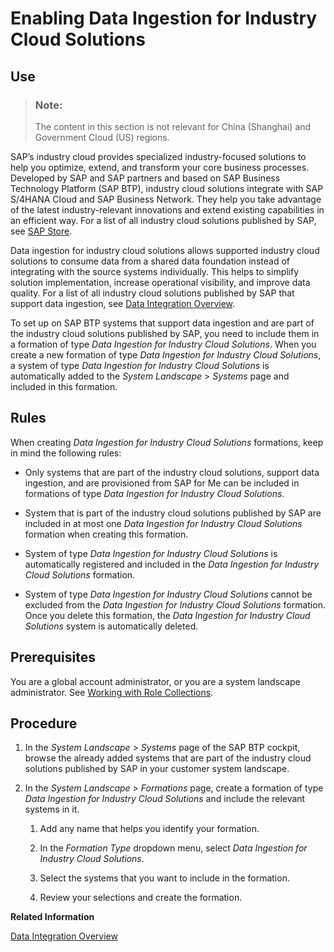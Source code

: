 <!-- loio0b23a32acddc4750840f82fef9a87383 -->

# Enabling Data Ingestion for Industry Cloud Solutions



<a name="loio0b23a32acddc4750840f82fef9a87383__section_hq5_kcg_lcc"/>

## Use

> ### Note:  
> The content in this section is not relevant for China \(Shanghai\) and Government Cloud \(US\) regions.

SAP’s industry cloud provides specialized industry-focused solutions to help you optimize, extend, and transform your core business processes. Developed by SAP and SAP partners and based on SAP Business Technology Platform \(SAP BTP\), industry cloud solutions integrate with SAP S/4HANA Cloud and SAP Business Network. They help you take advantage of the latest industry-relevant innovations and extend existing capabilities in an efficient way. For a list of all industry cloud solutions published by SAP, see [SAP Store](https://store.sap.com/dcp/en/search?sortCode=name-asc&query=:name-asc:useCases:Industry%20Cloud:publisher:SAP).

Data ingestion for industry cloud solutions allows supported industry cloud solutions to consume data from a shared data foundation instead of integrating with the source systems individually. This helps to simplify solution implementation, increase operational visibility, and improve data quality. For a list of all industry cloud solutions published by SAP that support data ingestion, see [Data Integration Overview](https://help.sap.com/docs/DI_ICS/925366f331c54ee88e2b61ddae0be9fc/88da41cc955e49f1b7080e882bae36d4.html).

To set up on SAP BTP systems that support data ingestion and are part of the industry cloud solutions published by SAP, you need to include them in a formation of type *Data Ingestion for Industry Cloud Solutions*. When you create a new formation of type *Data Ingestion for Industry Cloud Solutions*, a system of type *Data Ingestion for Industry Cloud Solutions* is automatically added to the *System Landscape* \> *Systems* page and included in this formation.



<a name="loio0b23a32acddc4750840f82fef9a87383__section_o4m_jcg_lcc"/>

## Rules

When creating *Data Ingestion for Industry Cloud Solutions* formations, keep in mind the following rules:

-   Only systems that are part of the industry cloud solutions, support data ingestion, and are provisioned from SAP for Me can be included in formations of type *Data Ingestion for Industry Cloud Solutions*.

-   System that is part of the industry cloud solutions published by SAP are included in at most one *Data Ingestion for Industry Cloud Solutions* formation when creating this formation.

-   System of type *Data Ingestion for Industry Cloud Solutions* is automatically registered and included in the *Data Ingestion for Industry Cloud Solutions* formation.

-   System of type *Data Ingestion for Industry Cloud Solutions* cannot be excluded from the *Data Ingestion for Industry Cloud Solutions* formation. Once you delete this formation, the *Data Ingestion for Industry Cloud Solutions* system is automatically deleted.




<a name="loio0b23a32acddc4750840f82fef9a87383__section_znb_p1c_dwb"/>

## Prerequisites

You are a global account administrator, or you are a system landscape administrator. See [Working with Role Collections](../50-administration-and-ops/working-with-role-collections-393ea0b.md).



<a name="loio0b23a32acddc4750840f82fef9a87383__section_v4q_p1c_dwb"/>

## Procedure

1.  In the *System Landscape* \> *Systems* page of the SAP BTP cockpit, browse the already added systems that are part of the industry cloud solutions published by SAP in your customer system landscape.

2.  In the *System Landscape* \> *Formations* page, create a formation of type *Data Ingestion for Industry Cloud Solutions* and include the relevant systems in it.

    1.  Add any name that helps you identify your formation.

    2.  In the *Formation Type* dropdown menu, select *Data Ingestion for Industry Cloud Solutions*.

    3.  Select the systems that you want to include in the formation.

    4.  Review your selections and create the formation.



**Related Information**  


[Data Integration Overview](https://help.sap.com/docs/DI_ICS/925366f331c54ee88e2b61ddae0be9fc/88da41cc955e49f1b7080e882bae36d4.html)

